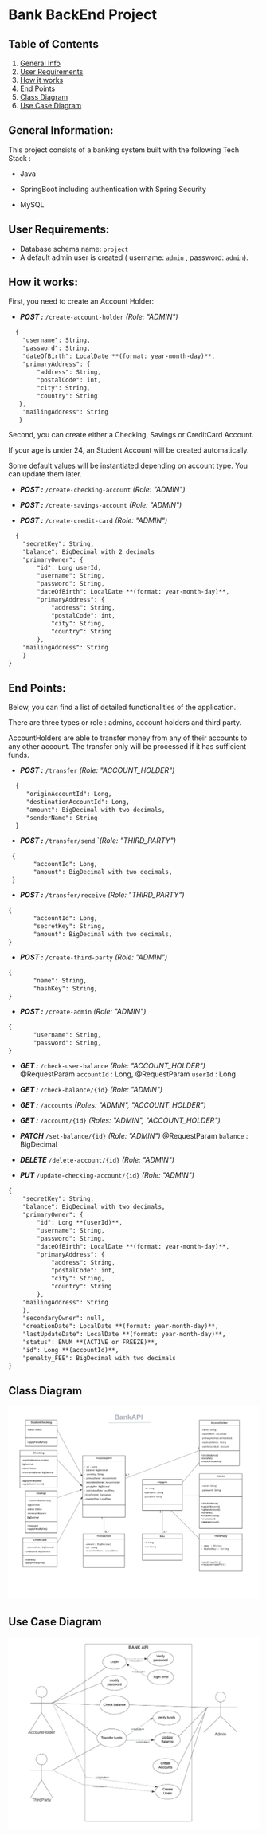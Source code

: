 # Bank BackEnd Project

## Table of Contents

1. [General Info](#general-information)
2. [User Requirements](#user-requirements)
3. [How it works](#how-it-works)
4. [End Points](#end-points)
5. [Class Diagram](#class-diagram)
6. [Use Case Diagram](#use-case-diagram)

## General Information:

This project consists of a banking system built with the following Tech Stack :

- Java

- SpringBoot including authentication with Spring Security

- MySQL

## User Requirements:

- Database schema name: `project`
- A default admin user is created ( username: `admin` , password: `admin`).

## How it works:

First, you need to create an Account Holder:

- ***POST :***  `/create-account-holder`  *(Role: "ADMIN")*

```
  {
    "username": String,
    "password": String,
    "dateOfBirth": LocalDate **(format: year-month-day)**,
    "primaryAddress": {
        "address": String,
        "postalCode": int,
        "city": String,
        "country": String
   },
    "mailingAddress": String
   }
```

Second, you can create either a Checking, Savings or CreditCard Account.

If your age is under 24, an Student Account will be created automatically.

Some default values will be instantiated depending on account type. You can update them later.

- ***POST :***  `/create-checking-account` *(Role: "ADMIN")*

- ***POST :*** `/create-savings-account` *(Role: "ADMIN")*

- ***POST :***  `/create-credit-card` *(Role: "ADMIN")*

```
  {
    "secretKey": String,
    "balance": BigDecimal with 2 decimals
    "primaryOwner": {
        "id": Long userId,
        "username": String,
        "password": String,
        "dateOfBirth": LocalDate **(format: year-month-day)**,
        "primaryAddress": {
            "address": String,
            "postalCode": int,
            "city": String,
            "country": String
        },
    "mailingAddress": String
    }
}
``` 
## End Points:

Below, you can find a list of detailed functionalities of the application.

There are three types or role : admins, account holders and third party.

AccountHolders are able to transfer money from any of their accounts to any other account. The transfer only will be processed if it has sufficient funds.

  - ***POST :*** `/transfer` *(Role: "ACCOUNT_HOLDER")*
  
```
  {
     "originAccountId": Long,
     "destinationAccountId": Long,
     "amount": BigDecimal with two decimals,
     "senderName": String
  }
```







 - ***POST :*** `/transfer/send` `*(Role: "THIRD_PARTY")*

```
 {
       "accountId": Long,
       "amount": BigDecimal with two decimals,
 }
```
  - ***POST :*** `/transfer/receive` *(Role: "THIRD_PARTY")*

```
{
       "accountId": Long,
       "secretKey": String,
       "amount": BigDecimal with two decimals,
} 
```
   - ***POST :*** `/create-third-party` *(Role: "ADMIN")*
```
{
       "name": String,
       "hashKey": String,
}
```
  - ***POST :*** `/create-admin` *(Role: "ADMIN")*
```
{
       "username": String,
       "password": String,
}
```

- ***GET :*** `/check-user-balance`  *(Role: "ACCOUNT_HOLDER")*
    @RequestParam `accountId` : Long, @RequestParam `userId` : Long

- ***GET :*** `/check-balance/{id}`  *(Role: "ADMIN")*
  
- ***GET :*** `/accounts`  *(Roles: "ADMIN", "ACCOUNT_HOLDER")*
  
- ***GET :*** `/account/{id}`  *(Roles: "ADMIN", "ACCOUNT_HOLDER")*

- ***PATCH*** `/set-balance/{id}`  *(Role: "ADMIN")*
        @RequestParam  `balance` : BigDecimal

- ***DELETE*** `/delete-account/{id}`  *(Role: "ADMIN")*

- ***PUT*** `/update-checking-account/{id}` *(Role: "ADMIN")*

```
{
    "secretKey": String,
    "balance": BigDecimal with two decimals,
    "primaryOwner": {
        "id": Long **(userId)**,
        "username": String,
        "password": String,
        "dateOfBirth": LocalDate **(format: year-month-day)**,
        "primaryAddress": {
            "address": String,
            "postalCode": int,
            "city": String,
            "country": String
        },
    "mailingAddress": String
    },
    "secondaryOwner": null,
    "creationDate": LocalDate **(format: year-month-day)**,
    "lastUpdateDate": LocalDate **(format: year-month-day)**,
    "status": ENUM **(ACTIVE or FREEZE)**,
    "id": Long **(accountId)**,
    "penalty_FEE": BigDecimal with two decimals
}
```

## Class Diagram

![](./class-diagram.jpeg)

## Use Case Diagram

![](./use-case-diagram.jpeg)

